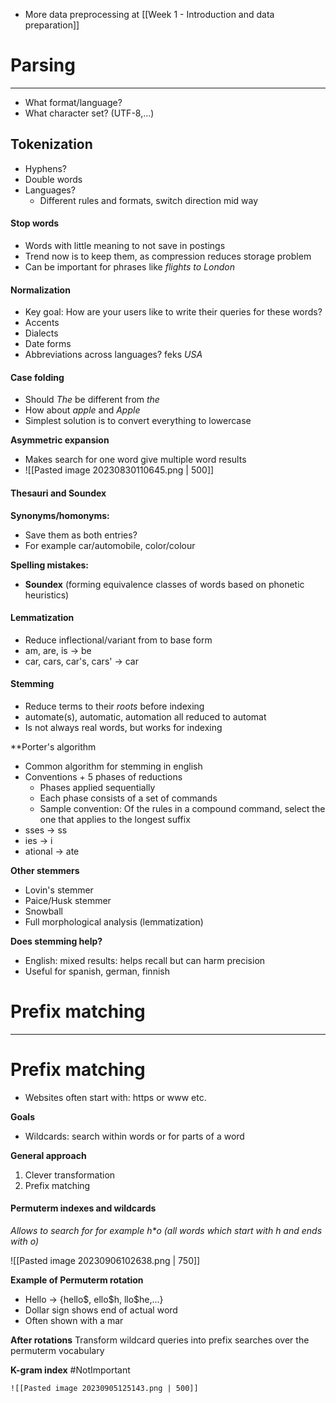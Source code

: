 * More data preprocessing at [[Week 1 - Introduction and data preparation]]
# Parsing
---
* What format/language?
* What character set? (UTF-8,...)

## Tokenization
* Hyphens?
* Double words
* Languages?
	* Different rules and formats, switch direction mid way

#### Stop words
* Words with little meaning to not save in postings
* Trend now is to keep them, as compression reduces storage problem
* Can be important for phrases like _flights to London_

#### Normalization
* Key goal: How are your users like to write their queries for these words?
* Accents
* Dialects 
* Date forms
* Abbreviations across languages? feks _USA_

#### Case folding
* Should _The_ be different from _the_
* How about _apple_ and  _Apple_
* Simplest solution is to convert everything to lowercase

 **Asymmetric expansion**
* Makes search for one word give multiple word results
* ![[Pasted image 20230830110645.png | 500]]

#### Thesauri and Soundex
**Synonyms/homonyms:**
* Save them as both entries?
* For example car/automobile, color/colour

**Spelling mistakes:**
* **Soundex** (forming equivalence classes of words based on phonetic heuristics)

#### Lemmatization
* Reduce inflectional/variant from to base form
* am, are, is → be
* car, cars, car's, cars' → car

#### Stemming
* Reduce terms to their _roots_ before indexing
* automate(s), automatic, automation all reduced to automat
* Is not always real words, but works for indexing

**Porter's algorithm
* Common algorithm for stemming in english
* Conventions + 5 phases of reductions
	* Phases applied sequentially  
	* Each phase consists of a set of commands  
	* Sample convention: Of the rules in a compound command, select the one that applies to the longest suffix
* sses $\rightarrow$ ss
* ies $\rightarrow$ i 
* ational $\rightarrow$ ate

**Other stemmers**
* Lovin's stemmer
* Paice/Husk stemmer
* Snowball
* Full morphological analysis (lemmatization)

**Does stemming help?**
* English: mixed results: helps recall but can harm precision
* Useful for spanish, german, finnish

# Prefix matching
---
# Prefix matching
* Websites often start with: https or www etc.

**Goals**
* Wildcards: search within words or for parts of a word

**General approach**
1. Clever transformation
2. Prefix matching

#### Permuterm indexes and wildcards
_Allows to search for for example h*o (all words which start with h and ends with o)_

![[Pasted image 20230906102638.png | 750]]

**Example of Permuterm rotation**
* Hello -> {hello\$, ello\$h, llo$he,...}
* Dollar sign shows end of actual word
* Often shown with a mar

**After rotations**
Transform wildcard queries into prefix searches over the permuterm vocabulary


**K-gram index**
#NotImportant

	![[Pasted image 20230905125143.png | 500]]

